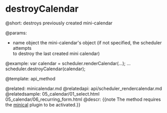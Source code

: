 destroyCalendar
=============
@short: 
	destroys previously created mini-calendar

@params: 
* name	object	the mini-calendar's object (if not specified, the scheduler attempts <br> to destroy the last created mini calendar)

@example: 
var calendar = scheduler.renderCalendar(...);
...
scheduler.destroyCalendar(calendar);



@template:	api_method

@related:
	minicalendar.md
@relatedapi:
	api/scheduler_rendercalendar.md
@relatedsample:
	05_calendar/01_select.html
    05_calendar/06_recurring_form.html
@descr: 
{{note The method requires the [minical](extensions_list.md#minicalendardatepicker) plugin to be activated.}} 





